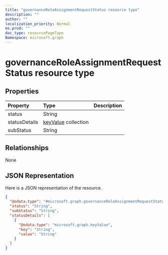 ```yaml
---
title: "governanceRoleAssignmentRequestStatus resource type"
description: ""
author: ""
localization_priority: Normal
ms.prod: ""
doc_type: resourcePageType
Namespace: microsoft.graph
---
```



# governanceRoleAssignmentRequestStatus resource type



## Properties
|Property|Type|Description|
|:---|:---|:---|
|status|String||
|statusDetails|[keyValue](../resources/keyValue.md) collection||
|subStatus|String||

## Relationships
None

## JSON Representation
Here is a JSON representation of the resource.
<!-- {
  "blockType": "resource",
  "@odata.type": "microsoft.graph.governanceRoleAssignmentRequestStatus"
}
-->
``` json
{
  "@odata.type": "#microsoft.graph.governanceRoleAssignmentRequestStatus",
  "status": "String",
  "subStatus": "String",
  "statusDetails": [
    {
      "@odata.type": "microsoft.graph.keyValue",
      "key": "String",
      "value": "String"
    }
  ]
}
```

